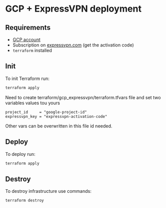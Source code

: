 # GCP + ExpressVPN deployment

## Requirements

- [GCP account](http://console.cloud.google.com)
- Subscription on [expressvpn.com](https://www.expressvpn.com) (get the activation code)
- `terraform` installed

## Init
To init Terraform run:
```sh
terraform apply
```
Need to create terraform/gcp_expressvpn/terraform.tfvars file and set two variables values tou yours
```
project_id     = "google-project-id"
expressvpn_key = "expressvpn-activation-code"
```
Other vars can be overwritten in this file id needed.

## Deploy

To deploy run:

```sh
terraform apply
```

## Destroy

To destroy infrastructure use commands:

```sh
terraform destroy
```
